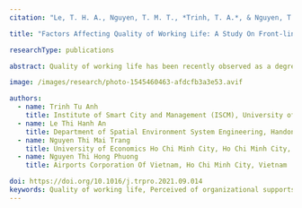 ```yaml
---
citation: "Le, T. H. A., Nguyen, T. M. T., *Trinh, T. A.*, & Nguyen, T. H. P. (2021). *Factors Affecting Quality of Working Life: A Study On Front-line Employees In Vietnamese Aviation Sector*. Transportation Research Procedia, 56, 118-126."

title: "Factors Affecting Quality of Working Life: A Study On Front-line Employees In Vietnamese Aviation Sector"

researchType: publications

abstract: Quality of working life has been recently observed as a degree of employee satisfaction and job satisfaction. Hence, many organizational policies have been formulated to effortfully upgrade job performance which leads to not only job satisfaction but also employee satisfaction. However, the question is that whether there is other factors impact on quality of working life that the organizations have neglected. The study was conducted to identify the factors of quality of working life in the case of front-line staff in the Vietnamese aviation sector. The study focused on 212 aviation employees who came from many various airports in Vietnam. The Cronbach’s alpha of each construct was found to be greater than 0.81. Confirmatory factor analysis (CFA) was applied to examine the internal reliability of measurements and structural equation modeling (SEM) was used to test the goodness of the proposed model. The findings of the study supported eight hypotheses which indicated that perceived organization supports (POS), emotion exhaustion (EE), extra-role services (ES), and servicescape (SE) affected on quality of working life (QWL) of aviation employees. Moreover, this research discovered that intrinsic motivation (IM) played as a mediating factor that affected negatively on EE and positively on ES. The implication of the study suggested that the more POS employees recognized with the caring, approvals policies, the closer level the employees and managers incorporated, and POS was a key factor to enhance the employee performances which was referred by extra-role services, emotional exhaustion, and quality of working life. As a fast-growing industry in our contemporary society, the Vietnamese aviation sector priorly needed to tackle the issue of aviation working service environment which implied as servicescape in this study to upgrade the quality of employee working life and toward the quality of Vietnamese aviation service.

image: /images/research/photo-1545460463-afdcfb3a3e53.avif

authors:
  - name: Trinh Tu Anh
    title: Institute of Smart City and Management (ISCM), University of Economics Ho Chi Minh City, Ho Chi Minh City, Vietnam
  - name: Le Thi Hanh An
    title: Department of Spatial Environment System Engineering, Handong Global University, Korea
  - name: Nguyen Thi Mai Trang
    title: University of Economics Ho Chi Minh City, Ho Chi Minh City, Vietnam
  - name: Nguyen Thi Hong Phuong
    title: Airports Corporation Of Vietnam, Ho Chi Minh City, Vietnam

doi: https://doi.org/10.1016/j.trpro.2021.09.014
keywords: Quality of working life, Perceived of organizational supports, Extra role services, Emotional exhaustion, Intrinsic motivation, Vietnamese aviation industry, Vietnamese airports
---
```

